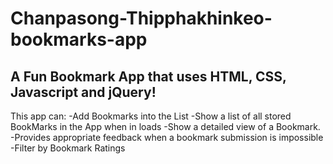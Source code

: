 # Chanpasong-Thipphakhinkeo-bookmarks-app

## A Fun Bookmark App that uses HTML, CSS, Javascript and jQuery!
 
This app can:
-Add Bookmarks into the List
-Show a list of all stored BookMarks in the App when in loads
-Show a detailed view of a Bookmark.
-Provides appropriate feedback when a bookmark submission is impossible
-Filter by Bookmark Ratings
